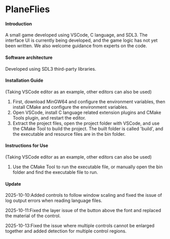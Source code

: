 # PlaneFlies

#### Introduction
A small game developed using VSCode, C language, and SDL3. The interface UI is currently being developed, and the game logic has not yet been written. We also welcome guidance from experts on the code.

#### Software architecture
Developed using SDL3 third-party libraries.

#### Installation Guide
(Taking VSCode editor as an example, other editors can also be used)
1. First, download MinGW64 and configure the environment variables, then install CMake and configure the environment variables.
2. Open VSCode, install C language related extension plugins and CMake Tools plugin, and restart the editor.
3. Extract the project files, open the project folder with VSCode, and use the CMake Tool to build the project. The built folder is called 'build', and the executable and resource files are in the bin folder.

#### Instructions for Use
(Taking VSCode editor as an example, other editors can also be used)
1. Use the CMake Tool to run the executable file, or manually open the bin folder and find the executable file to run.

#### Update
2025-10-10:Added controls to follow window scaling and fixed the issue of log output errors when reading language files.

2025-10-11:Fixed the layer issue of the button above the font and replaced the material of the control.

2025-10-13:Fixed the issue where multiple controls cannot be enlarged together and added detection for multiple control regions.

